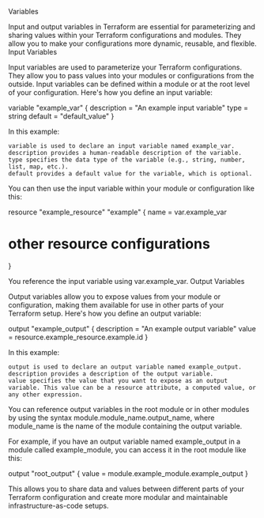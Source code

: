 Variables

Input and output variables in Terraform are essential for parameterizing and sharing values within your Terraform configurations and modules. They allow you to make your configurations more dynamic, reusable, and flexible.
Input Variables

Input variables are used to parameterize your Terraform configurations. They allow you to pass values into your modules or configurations from the outside. Input variables can be defined within a module or at the root level of your configuration. Here's how you define an input variable:

variable "example_var" {
  description = "An example input variable"
  type        = string
  default     = "default_value"
}

In this example:

    variable is used to declare an input variable named example_var.
    description provides a human-readable description of the variable.
    type specifies the data type of the variable (e.g., string, number, list, map, etc.).
    default provides a default value for the variable, which is optional.

You can then use the input variable within your module or configuration like this:

resource "example_resource" "example" {
  name = var.example_var
  # other resource configurations
}

You reference the input variable using var.example_var.
Output Variables

Output variables allow you to expose values from your module or configuration, making them available for use in other parts of your Terraform setup. Here's how you define an output variable:

output "example_output" {
  description = "An example output variable"
  value       = resource.example_resource.example.id
}

In this example:

    output is used to declare an output variable named example_output.
    description provides a description of the output variable.
    value specifies the value that you want to expose as an output variable. This value can be a resource attribute, a computed value, or any other expression.

You can reference output variables in the root module or in other modules by using the syntax module.module_name.output_name, where module_name is the name of the module containing the output variable.

For example, if you have an output variable named example_output in a module called example_module, you can access it in the root module like this:

output "root_output" {
  value = module.example_module.example_output
}

This allows you to share data and values between different parts of your Terraform configuration and create more modular and maintainable infrastructure-as-code setups.